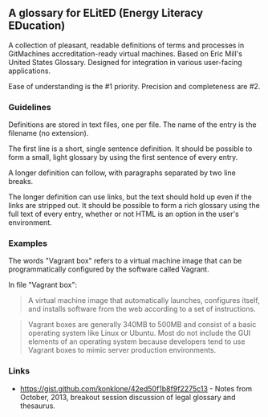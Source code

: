 ## A glossary for ELitED (Energy Literacy EDucation)

A collection of pleasant, readable definitions of terms and processes in GitMachines accreditation-ready virtual machines. Based on Eric Mill's United States Glossary. Designed for integration in various user-facing applications.

Ease of understanding is the #1 priority. Precision and completeness are #2.

### Guidelines

Definitions are stored in text files, one per file. The name of the entry is the filename (no extension).

The first line is a short, single sentence definition. It should be possible to form a small, light glossary by using the first sentence of every entry.

A longer definition can follow, with paragraphs separated by two line breaks.

The longer definition can use links, but the text should hold up even if the links are stripped out. It should be possible to form a rich glossary using the full text of every entry, whether or not HTML is an option in the user's environment.

### Examples

The words "Vagrant box" refers to a virtual machine image that can be programmatically configured by the software called Vagrant.

In file "Vagrant box":

> A virtual machine image that automatically launches, configures itself, and installs software from the web according to a set of instructions. 

> Vagrant boxes are generally 340MB to 500MB and consist of a basic operating system like Linux or Ubuntu. Most do not include the GUI elements of an operating system because developers tend to use Vagrant boxes to mimic server production environments.

### Links

- https://gist.github.com/konklone/42ed50f1b8f9f2275c13 - Notes from October, 2013, breakout session discussion of legal glossary and thesaurus.
